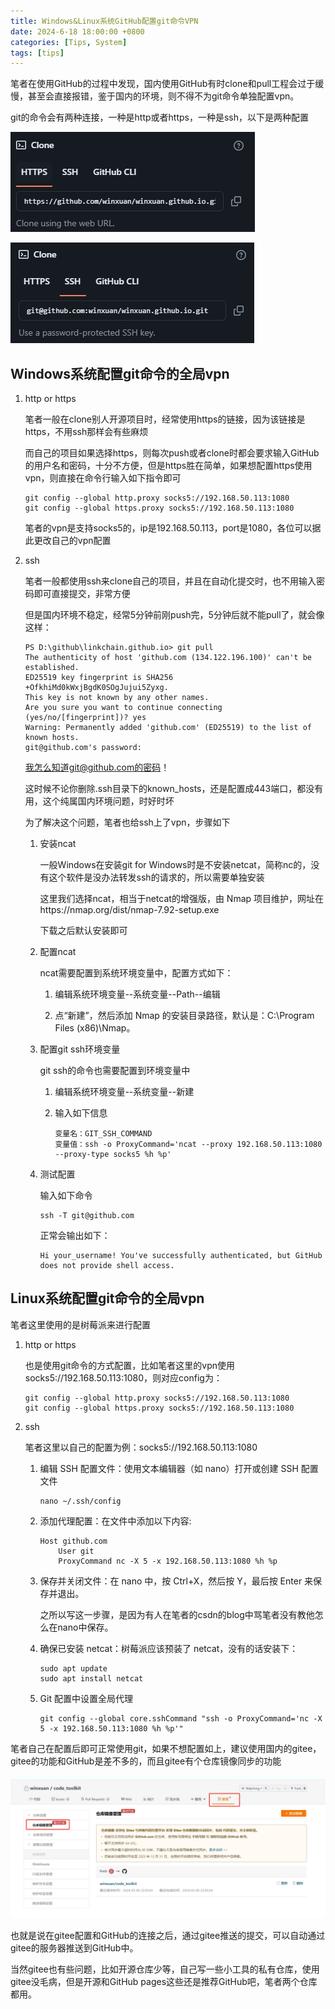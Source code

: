 ```yaml
---
title: Windows&Linux系统GitHub配置git命令VPN
date: 2024-6-18 18:00:00 +0800
categories: [Tips, System]
tags: [tips]
---
```


笔者在使用GitHub的过程中发现，国内使用GitHub有时clone和pull工程会过于缓慢，甚至会直接报错，鉴于国内的环境，则不得不为git命令单独配置vpn。

git的命令会有两种连接，一种是http或者https，一种是ssh，以下是两种配置

![截图](/assets/image/2024/6/20240618225044.png)

![截图](/assets/image/2024/6/20240618225017.png)

## Windows系统配置git命令的全局vpn

1. http or https

    笔者一般在clone别人开源项目时，经常使用https的链接，因为该链接是https，不用ssh那样会有些麻烦

    而自己的项目如果选择https，则每次push或者clone时都会要求输入GitHub的用户名和密码，十分不方便，但是https胜在简单，如果想配置https使用vpn，则直接在命令行输入如下指令即可

    ```
    git config --global http.proxy socks5://192.168.50.113:1080
    git config --global https.proxy socks5://192.168.50.113:1080
    ```
    笔者的vpn是支持socks5的，ip是192.168.50.113，port是1080，各位可以据此更改自己的vpn配置

2. ssh
   
    笔者一般都使用ssh来clone自己的项目，并且在自动化提交时，也不用输入密码即可直接提交，非常方便

    但是国内环境不稳定，经常5分钟前刚push完，5分钟后就不能pull了，就会像这样：

    ```
    PS D:\github\linkchain.github.io> git pull
    The authenticity of host 'github.com (134.122.196.100)' can't be established.
    ED25519 key fingerprint is SHA256
    +OfkhiMd0kWxjBgdK0SOgJujui5Zyxg.
    This key is not known by any other names.
    Are you sure you want to continue connecting (yes/no/[fingerprint])? yes
    Warning: Permanently added 'github.com' (ED25519) to the list of known hosts.
    git@github.com's password:
    ```
    我怎么知道git@github.com的密码！

    这时候不论你删除.ssh目录下的known_hosts，还是配置成443端口，都没有用，这个纯属国内环境问题，时好时坏

    为了解决这个问题，笔者也给ssh上了vpn，步骤如下

    1. 安装ncat
        
        一般Windows在安装git for Windows时是不安装netcat，简称nc的，没有这个软件是没办法转发ssh的请求的，所以需要单独安装

        这里我们选择ncat，相当于netcat的增强版，由 Nmap 项目维护，网址在https://nmap.org/dist/nmap-7.92-setup.exe

        下载之后默认安装即可

    2. 配置ncat

        ncat需要配置到系统环境变量中，配置方式如下：

        1. 编辑系统环境变量--系统变量--Path--编辑
        
        2. 点“新建”，然后添加 Nmap 的安装目录路径，默认是：C:\Program Files (x86)\Nmap。

    3. 配置git ssh环境变量

        git ssh的命令也需要配置到环境变量中

        1. 编辑系统环境变量--系统变量--新建

        2. 输入如下信息

            ```
            变量名：GIT_SSH_COMMAND
            变量值：ssh -o ProxyCommand='ncat --proxy 192.168.50.113:1080 --proxy-type socks5 %h %p'
            ```

    4. 测试配置

        输入如下命令

        ```
        ssh -T git@github.com
        ```

        正常会输出如下：

        ```
        Hi your_username! You've successfully authenticated, but GitHub does not provide shell access.
        ```

## Linux系统配置git命令的全局vpn

笔者这里使用的是树莓派来进行配置

1. http or https

    也是使用git命令的方式配置，比如笔者这里的vpn使用socks5://192.168.50.113:1080，则对应config为：

    ```
    git config --global http.proxy socks5://192.168.50.113:1080
    git config --global https.proxy socks5://192.168.50.113:1080
    ```

2. ssh

    笔者这里以自己的配置为例：socks5://192.168.50.113:1080

    1. 编辑 SSH 配置文件：使用文本编辑器（如 nano）打开或创建 SSH 配置文件

        ```
        nano ~/.ssh/config
        ```
    
    2. 添加代理配置：在文件中添加以下内容:

        ```
        Host github.com
            User git
            ProxyCommand nc -X 5 -x 192.168.50.113:1080 %h %p
        ```

    3. 保存并关闭文件：在 nano 中，按 Ctrl+X，然后按 Y，最后按 Enter 来保存并退出。

        之所以写这一步骤，是因为有人在笔者的csdn的blog中骂笔者没有教他怎么在nano中保存。

    4. 确保已安装 netcat：树莓派应该预装了 netcat，没有的话安装下：

        ```
        sudo apt update
        sudo apt install netcat
        ```
    5. Git 配置中设置全局代理

        ```
        git config --global core.sshCommand "ssh -o ProxyCommand='nc -X 5 -x 192.168.50.113:1080 %h %p'"
        ```


笔者自己在配置后即可正常使用git，如果不想配置如上，建议使用国内的gitee，gitee的功能和GitHub是差不多的，而且gitee有个仓库镜像同步的功能

![截图](/assets/image/2024/6/20240618231231.png)

也就是说在gitee配置和GitHub的连接之后，通过gitee推送的提交，可以自动通过gitee的服务器推送到GitHub中。

当然gitee也有些问题，比如开源仓库少等，自己写一些小工具的私有仓库，使用gitee没毛病，但是开源和GitHub pages这些还是推荐GitHub吧，笔者两个仓库都用。

